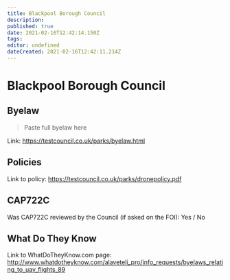 ```yaml
---
title: Blackpool Borough Council
description: 
published: true
date: 2021-02-16T12:42:14.150Z
tags: 
editor: undefined
dateCreated: 2021-02-16T12:42:11.214Z
---
```


# Blackpool Borough Council


## Byelaw
> Paste full byelaw here

Link:
https://testcouncil.co.uk/parks/byelaw.html

## Policies
Link to policy:
https://testcouncil.co.uk/parks/dronepolicy.pdf

## CAP722C

Was CAP722C reviewed by the Council (if asked on the FOI): Yes / No

## What Do They Know

Link to WhatDoTheyKnow.com page:
http://www.whatdotheyknow.com/alaveteli_pro/info_requests/byelaws_relating_to_uav_flights_89

